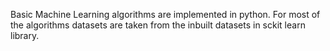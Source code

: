 Basic Machine Learning algorithms are implemented in python.
For most of the algorithms datasets are taken from the inbuilt datasets in sckit learn library.
